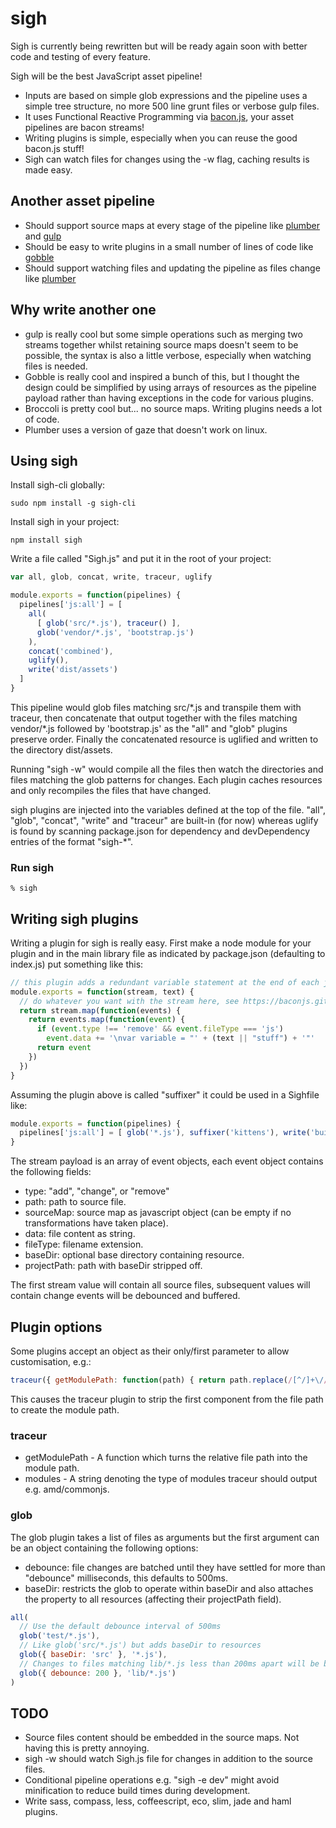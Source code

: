# sigh

Sigh is currently being rewritten but will be ready again soon with better code and testing of every feature.

Sigh will be the best JavaScript asset pipeline!

* Inputs are based on simple glob expressions and the pipeline uses a simple tree structure, no more 500 line grunt files or verbose gulp files.
* It uses Functional Reactive Programming via [bacon.js](https://baconjs.github.io/), your asset pipelines are bacon streams!
* Writing plugins is simple, especially when you can reuse the good bacon.js stuff!
* Sigh can watch files for changes using the -w flag, caching results is made easy.

## Another asset pipeline

* Should support source maps at every stage of the pipeline like [plumber][plumber] and [gulp][gulp]
* Should be easy to write plugins in a small number of lines of code like [gobble][gobble]
* Should support watching files and updating the pipeline as files change like [plumber][plumber]

[plumber]: https://github.com/plumberjs/plumber
[gobble]: https://github.com/gobblejs/gobble
[gulp]: https://github.com/gulpjs/gulp

## Why write another one

* gulp is really cool but some simple operations such as merging two streams together whilst retaining source maps doesn't seem to be possible, the syntax is also a little verbose, especially when watching files is needed.
* Gobble is really cool and inspired a bunch of this, but I thought the design could be simplified by using arrays of resources as the pipeline payload rather than having exceptions in the code for various plugins.
* Broccoli is pretty cool but... no source maps. Writing plugins needs a lot of code.
* Plumber uses a version of gaze that doesn't work on linux.

## Using sigh

Install sigh-cli globally:
```
sudo npm install -g sigh-cli
```

Install sigh in your project:
```
npm install sigh
```

Write a file called "Sigh.js" and put it in the root of your project:
```javascript
var all, glob, concat, write, traceur, uglify

module.exports = function(pipelines) {
  pipelines['js:all'] = [
    all(
      [ glob('src/*.js'), traceur() ],
      glob('vendor/*.js', 'bootstrap.js')
    ),
    concat('combined'),
    uglify(),
    write('dist/assets')
  ]
}
```
This pipeline would glob files matching src/\*.js and transpile them with traceur, then concatenate that output together with the files matching vendor/\*.js followed by 'bootstrap.js' as the "all" and "glob" plugins preserve order. Finally the concatenated resource is uglified and written to the directory dist/assets.

Running "sigh -w" would compile all the files then watch the directories and files matching the glob patterns for changes. Each plugin caches resources and only recompiles the files that have changed.

sigh plugins are injected into the variables defined at the top of the file. "all", "glob", "concat", "write" and "traceur" are built-in (for now) whereas uglify is found by scanning package.json for dependency and devDependency entries of the format "sigh-\*".

### Run sigh
```shell
% sigh
```

## Writing sigh plugins

Writing a plugin for sigh is really easy. First make a node module for your plugin and in the main library file as indicated by package.json (defaulting to index.js) put something like this:

```javascript
// this plugin adds a redundant variable statement at the end of each javascript file
module.exports = function(stream, text) {
  // do whatever you want with the stream here, see https://baconjs.github.io/
  return stream.map(function(events) {
    return events.map(function(event) {
      if (event.type !== 'remove' && event.fileType === 'js')
        event.data += '\nvar variable = "' + (text || "stuff") + '"'
      return event
    })
  })
}
```

Assuming the plugin above is called "suffixer" it could be used in a Sighfile like:
```javascript
module.exports = function(pipelines) {
  pipelines['js:all'] = [ glob('*.js'), suffixer('kittens'), write('build') ]
}
```

The stream payload is an array of event objects, each event object contains the following fields:
  * type: "add", "change", or "remove"
  * path: path to source file.
  * sourceMap: source map as javascript object (can be empty if no transformations have taken place).
  * data: file content as string.
  * fileType: filename extension.
  * baseDir: optional base directory containing resource.
  * projectPath: path with baseDir stripped off.

The first stream value will contain all source files, subsequent values will contain change events will be debounced and buffered.

## Plugin options

Some plugins accept an object as their only/first parameter to allow customisation, e.g.:

```javascript
traceur({ getModulePath: function(path) { return path.replace(/[^/]+\//, '') })
```
This causes the traceur plugin to strip the first component from the file path to create the module path.

### traceur

* getModulePath - A function which turns the relative file path into the module path.
* modules - A string denoting the type of modules traceur should output e.g. amd/commonjs.

### glob

The glob plugin takes a list of files as arguments but the first argument can be an object containing the following options:
  * debounce: file changes are batched until they have settled for more than "debounce" milliseconds, this defaults to 500ms.
  * baseDir: restricts the glob to operate within baseDir and also attaches the property to all resources (affecting their projectPath field).

```javascript
all(
  // Use the default debounce interval of 500ms
  glob('test/*.js'),
  // Like glob('src/*.js') but adds baseDir to resources
  glob({ baseDir: 'src' }, '*.js'),
  // Changes to files matching lib/*.js less than 200ms apart will be buffered together
  glob({ debounce: 200 }, 'lib/*.js')
)
```

## TODO

* Source files content should be embedded in the source maps. Not having this is pretty annoying.
* sigh -w should watch Sigh.js file for changes in addition to the source files.
* Conditional pipeline operations e.g. "sigh -e dev" might avoid minification to reduce build times during development.
* Write sass, compass, less, coffeescript, eco, slim, jade and haml plugins.
